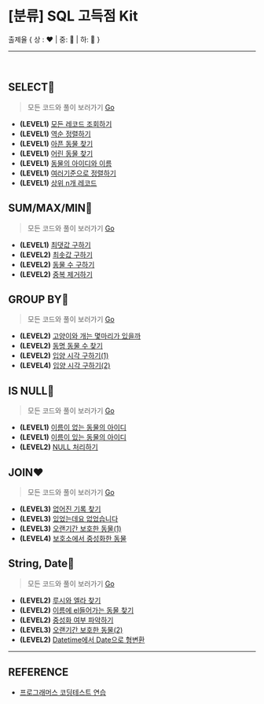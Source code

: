 # [분류] SQL 고득점 Kit
출제율 { 상 : ❤️ | 중: 💛 | 하: 💙 }
<hr>
<br/>

## SELECT💙
> 모든 코드와 풀이 보러가기 [Go](https://github.com/ss-won/For-Coding-Test/blob/master/Programmers/sqlKit/select.md)

- __(LEVEL1)__ [모든 레코드 조회하기](https://programmers.co.kr/learn/courses/30/lessons/59034)
- __(LEVEL1)__ [역순 정렬하기](https://programmers.co.kr/learn/courses/30/lessons/59035)
- __(LEVEL1)__ [아픈 동물 찾기](https://programmers.co.kr/learn/courses/30/lessons/59036)
- __(LEVEL1)__ [어린 동물 찾기](https://programmers.co.kr/learn/courses/30/lessons/59037)
- __(LEVEL1)__ [동물의 아이디와 이름](https://programmers.co.kr/learn/courses/30/lessons/59403)
- __(LEVEL1)__ [여러기준으로 정렬하기](https://programmers.co.kr/learn/courses/30/lessons/59404)
- __(LEVEL1)__ [상위 n개 레코드](https://programmers.co.kr/learn/courses/30/lessons/59405)

## SUM/MAX/MIN💛
> 모든 코드와 풀이 보러가기 [Go](https://github.com/ss-won/For-Coding-Test/blob/master/Programmers/sqlKit/summaxmin.md)

- __(LEVEL1)__ [최댓값 구하기](https://programmers.co.kr/learn/courses/30/lessons/59415)
- __(LEVEL2)__ [최솟값 구하기](https://programmers.co.kr/learn/courses/30/lessons/59038)
- __(LEVEL2)__ [동물 수 구하기](https://programmers.co.kr/learn/courses/30/lessons/59406)
- __(LEVEL2)__ [중복 제거하기](https://programmers.co.kr/learn/courses/30/lessons/59408)

## GROUP BY💛
> 모든 코드와 풀이 보러가기 [Go](https://github.com/ss-won/For-Coding-Test/blob/master/Programmers/sqlKit/groupby.md)

- __(LEVEL2)__ [고양이와 개는 몇마리가 있을까](https://programmers.co.kr/learn/courses/30/lessons/59040)
- __(LEVEL2)__ [동명 동물 수 찾기](https://programmers.co.kr/learn/courses/30/lessons/59041)
- __(LEVEL2)__ [입양 시각 구하기(1)](https://programmers.co.kr/learn/courses/30/lessons/59412)
- __(LEVEL4)__ [입양 시각 구하기(2)](https://programmers.co.kr/learn/courses/30/lessons/59413)

## IS NULL💙
> 모든 코드와 풀이 보러가기 [Go](https://github.com/ss-won/For-Coding-Test/blob/master/Programmers/sqlKit/isnull.md)

- __(LEVEL1)__ [이름이 없는 동물의 아이디](https://programmers.co.kr/learn/courses/30/lessons/59039)
- __(LEVEL1)__ [이름이 있는 동물의 아이디](https://programmers.co.kr/learn/courses/30/lessons/59407)
- __(LEVEL2)__ [NULL 처리하기](https://programmers.co.kr/learn/courses/30/lessons/59410)

## JOIN❤
> 모든 코드와 풀이 보러가기 [Go](https://github.com/ss-won/For-Coding-Test/blob/master/Programmers/sqlKit/join.md)

- __(LEVEL3)__ [없어진 기록 찾기](https://programmers.co.kr/learn/courses/30/lessons/59042)
- __(LEVEL3)__ [있었는데요 없었습니다](https://programmers.co.kr/learn/courses/30/lessons/59043)
- __(LEVEL3)__ [오랜기간 보호한 동물(1)](https://programmers.co.kr/learn/courses/30/lessons/59044)
- __(LEVEL4)__ [보호소에서 중성화한 동물](https://programmers.co.kr/learn/courses/30/lessons/59045)

## String, Date💙
> 모든 코드와 풀이 보러가기 [Go](https://github.com/ss-won/For-Coding-Test/blob/master/Programmers/sqlKit/stringdate.md)

- __(LEVEL2)__ [루시와 엘라 찾기](https://programmers.co.kr/learn/courses/30/lessons/59046)
- __(LEVEL2)__ [이름에 el들어가는 동물 찾기](https://programmers.co.kr/learn/courses/30/lessons/59047)
- __(LEVEL2)__ [중성화 여부 파악하기](https://programmers.co.kr/learn/courses/30/lessons/59409)
- __(LEVEL3)__ [오랜기간 보호한 동물(2)](https://programmers.co.kr/learn/courses/30/lessons/59411)
- __(LEVEL2)__ [Datetime에서 Date으로 형변환](https://programmers.co.kr/learn/courses/30/lessons/59414)
<hr>

## REFERENCE
- [프로그래머스 코딩테스트 연습](https://programmers.co.kr/learn/challenges)

